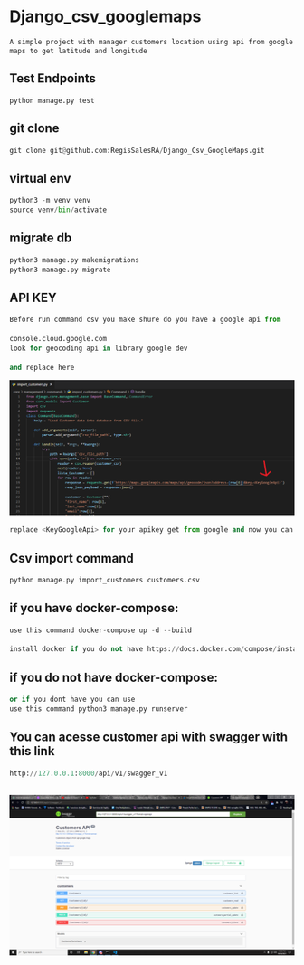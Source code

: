 # Django_csv_googlemaps
```
A simple project with manager customers location using api from google maps to get latitude and longitude
```

## Test Endpoints
```
python manage.py test
```

## git clone
```py
git clone git@github.com:RegisSalesRA/Django_Csv_GoogleMaps.git
```
## virtual env

```py
python3 -m venv venv
source venv/bin/activate
```

## migrate db

```py
python3 manage.py makemigrations
python3 manage.py migrate
```
## API KEY
```py
Before run command csv you make shure do you have a google api from 

console.cloud.google.com
look for geocoding api in library google dev

and replace here
```
<img src="/images/api_key.png">

```py
replace <KeyGoogleApi> for your apikey get from google and now you can run this command bellow
```
## Csv import command
```py
python manage.py import_customers customers.csv
```
## if you have docker-compose:
```py
use this command docker-compose up -d --build

install docker if you do not have https://docs.docker.com/compose/install/
```
## if you do not have docker-compose:
```py
or if you dont have you can use
use this command python3 manage.py runserver
```

## You can acesse customer api with swagger with this link
```py
http://127.0.0.1:8000/api/v1/swagger_v1
 
```
<img src="/images/swagger.png">

